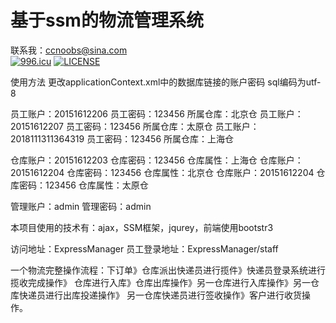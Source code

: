 # 基于ssm的物流管理系统
联系我：ccnoobs@sina.com
<br>
[![996.icu](https://img.shields.io/badge/link-996.icu-red.svg)](https://996.icu)
[![LICENSE](https://img.shields.io/badge/license-Anti%20996-blue.svg)](https://github.com/996icu/996.ICU/blob/master/LICENSE)
<br>

使用方法
更改applicationContext.xml中的数据库链接的账户密码
sql编码为utf-8

员工账户：20151612206
员工密码：123456
所属仓库：北京仓
员工账户：20151612207
员工密码：123456
所属仓库：太原仓
员工账户：2018111311364319
员工密码：123456
所属仓库：上海仓

仓库账户：20151612203
仓库密码：123456
仓库属性：上海仓
仓库账户：20151612204
仓库密码：123456
仓库属性：北京仓
仓库账户：20151612204
仓库密码：123456
仓库属性：太原仓

管理账户：admin
管理密码：admin

本项目使用的技术有：ajax，SSM框架，jqurey，前端使用bootstr3

访问地址：ExpressManager
员工登录地址：ExpressManager/staff

一个物流完整操作流程：下订单》仓库派出快递员进行揽件》快递员登录系统进行揽收完成操作》
仓库进行入库》仓库出库操作》另一仓库进行入库操作》另一仓库快递员进行出库投递操作》
另一仓库快递员进行签收操作》客户进行收货操作。
